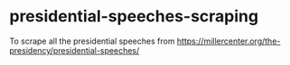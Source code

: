 # presidential-speeches-scraping

To scrape all the presidential speeches from https://millercenter.org/the-presidency/presidential-speeches/
